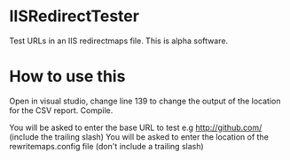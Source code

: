 # IISRedirectTester
Test URLs in an IIS redirectmaps file. This is alpha software.

# How to use this
Open in visual studio, change line 139 to change the output of the location for the CSV report. Compile.

You will be asked to enter the base URL to test e.g  http://github.com/ (include the trailing slash)
You will be asked to enter the location of the rewritemaps.config file (don't include a trailing slash)
